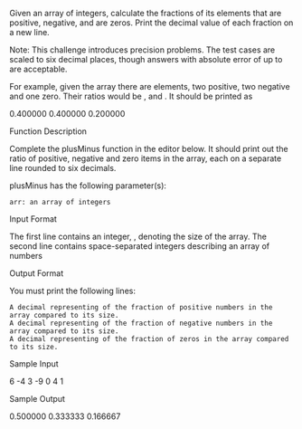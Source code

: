 Given an array of integers, calculate the fractions of its elements that are positive, negative, and are zeros. Print the decimal value of each fraction on a new line.

Note: This challenge introduces precision problems. The test cases are scaled to six decimal places, though answers with absolute error of up to are acceptable.

For example, given the array there are elements, two positive, two negative and one zero. Their ratios would be , and . It should be printed as

0.400000
0.400000
0.200000

Function Description

Complete the plusMinus function in the editor below. It should print out the ratio of positive, negative and zero items in the array, each on a separate line rounded to six decimals.

plusMinus has the following parameter(s):

    arr: an array of integers

Input Format

The first line contains an integer, , denoting the size of the array.
The second line contains space-separated integers describing an array of numbers

Output Format

You must print the following lines:

    A decimal representing of the fraction of positive numbers in the array compared to its size.
    A decimal representing of the fraction of negative numbers in the array compared to its size.
    A decimal representing of the fraction of zeros in the array compared to its size.

Sample Input

6
-4 3 -9 0 4 1

Sample Output

0.500000
0.333333
0.166667